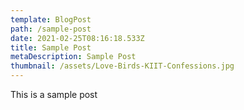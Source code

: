 ```yaml
---
template: BlogPost
path: /sample-post
date: 2021-02-25T08:16:18.533Z
title: Sample Post
metaDescription: Sample Post
thumbnail: /assets/Love-Birds-KIIT-Confessions.jpg
---
```

This is a sample post
